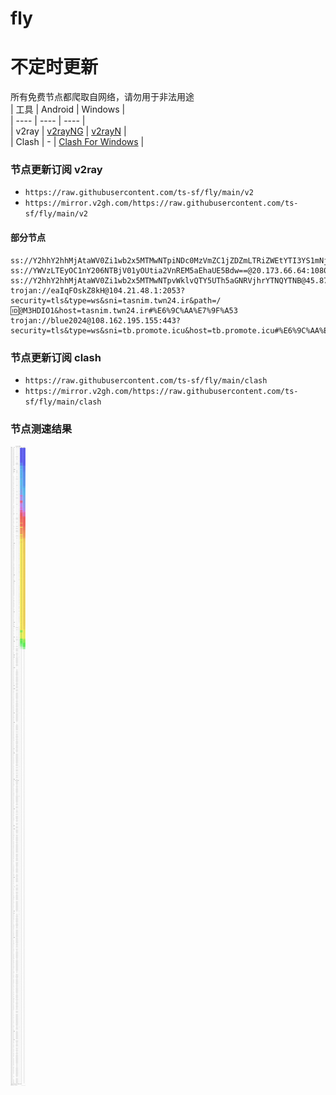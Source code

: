 # fly
# 不定时更新
所有免费节点都爬取自网络，请勿用于非法用途  
|  工具  | Android  | Windows  |  
|  ----  | ----   | ----  |  
| v2ray  | [v2rayNG](https://github.com/2dust/v2rayNG/releases) | [v2rayN](https://github.com/2dust/v2rayN/releases) |  
| Clash  | - | [Clash For Windows](https://github.com/2dust/clashN/releases) | 
  
### 节点更新订阅  v2ray
- `https://raw.githubusercontent.com/ts-sf/fly/main/v2`  
- `https://mirror.v2gh.com/https://raw.githubusercontent.com/ts-sf/fly/main/v2`  

#### 部分节点  
``` 
ss://Y2hhY2hhMjAtaWV0Zi1wb2x5MTMwNTpiNDc0MzVmZC1jZDZmLTRiZWEtYTI3YS1mNjViZDVhM2RhN2Y=@free.2weradf.xyz:36741#%F0%9F%87%AA%F0%9F%87%B8ES%E8%A5%BF%E7%8F%AD%E7%89%99
ss://YWVzLTEyOC1nY206NTBjV01yOUtia2VnREM5aEhaUE5Bdw==@20.173.66.64:1080#%E6%9C%AA%E7%9F%A5
ss://Y2hhY2hhMjAtaWV0Zi1wb2x5MTMwNTpvWklvQTY5UTh5aGNRVjhrYTNQYTNB@45.87.175.65:8080#%E6%9C%AA%E7%9F%A52%20127.7KB%2Fs
trojan://eaIqFOskZ8kH@104.21.48.1:2053?security=tls&type=ws&sni=tasnim.twn24.ir&path=/🆔@M3HDIO1&host=tasnim.twn24.ir#%E6%9C%AA%E7%9F%A53
trojan://blue2024@108.162.195.155:443?security=tls&type=ws&sni=tb.promote.icu&host=tb.promote.icu#%E6%9C%AA%E7%9F%A54
```
### 节点更新订阅  clash
- `https://raw.githubusercontent.com/ts-sf/fly/main/clash`  
- `https://mirror.v2gh.com/https://raw.githubusercontent.com/ts-sf/fly/main/clash`  

### 节点测速结果
![image](traffic.png)
